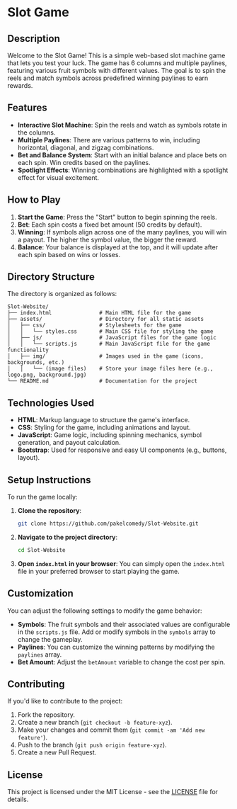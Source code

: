 # Slot Game

## Description

Welcome to the Slot Game! This is a simple web-based slot machine game that lets you test your luck. The game has 6 columns and multiple paylines, featuring various fruit symbols with different values. The goal is to spin the reels and match symbols across predefined winning paylines to earn rewards.

## Features

- **Interactive Slot Machine**: Spin the reels and watch as symbols rotate in the columns.
- **Multiple Paylines**: There are various patterns to win, including horizontal, diagonal, and zigzag combinations.
- **Bet and Balance System**: Start with an initial balance and place bets on each spin. Win credits based on the paylines.
- **Spotlight Effects**: Winning combinations are highlighted with a spotlight effect for visual excitement.

## How to Play

1. **Start the Game**: Press the "Start" button to begin spinning the reels.
2. **Bet**: Each spin costs a fixed bet amount (50 credits by default).
3. **Winning**: If symbols align across one of the many paylines, you will win a payout. The higher the symbol value, the bigger the reward.
4. **Balance**: Your balance is displayed at the top, and it will update after each spin based on wins or losses.

## Directory Structure

The directory is organized as follows:

```
Slot-Website/
├── index.html               # Main HTML file for the game
├── assets/                  # Directory for all static assets
│   ├── css/                 # Stylesheets for the game
│   │   └── styles.css       # Main CSS file for styling the game
│   ├── js/                  # JavaScript files for the game logic
│   │   └── scripts.js       # Main JavaScript file for the game functionality
│   ├── img/                 # Images used in the game (icons, backgrounds, etc.)
│   │   └── (image files)    # Store your image files here (e.g., logo.png, background.jpg)
└── README.md                # Documentation for the project
```

## Technologies Used

- **HTML**: Markup language to structure the game's interface.
- **CSS**: Styling for the game, including animations and layout.
- **JavaScript**: Game logic, including spinning mechanics, symbol generation, and payout calculation.
- **Bootstrap**: Used for responsive and easy UI components (e.g., buttons, layout).

## Setup Instructions

To run the game locally:

1. **Clone the repository**:
   ```bash
   git clone https://github.com/pakelcomedy/Slot-Website.git
   ```

2. **Navigate to the project directory**:
   ```bash
   cd Slot-Website
   ```

3. **Open `index.html` in your browser**:
   You can simply open the `index.html` file in your preferred browser to start playing the game.

## Customization

You can adjust the following settings to modify the game behavior:

- **Symbols**: The fruit symbols and their associated values are configurable in the `scripts.js` file. Add or modify symbols in the `symbols` array to change the gameplay.
- **Paylines**: You can customize the winning patterns by modifying the `paylines` array.
- **Bet Amount**: Adjust the `betAmount` variable to change the cost per spin.

## Contributing

If you'd like to contribute to the project:

1. Fork the repository.
2. Create a new branch (`git checkout -b feature-xyz`).
3. Make your changes and commit them (`git commit -am 'Add new feature'`).
4. Push to the branch (`git push origin feature-xyz`).
5. Create a new Pull Request.

## License

This project is licensed under the MIT License - see the [LICENSE](LICENSE) file for details.

